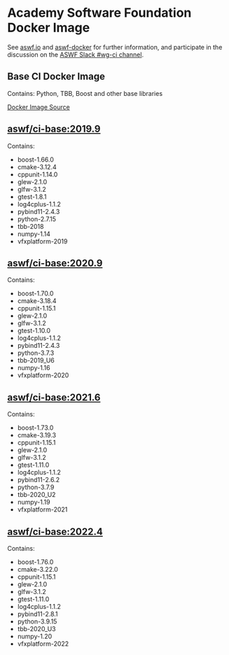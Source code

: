 <!--
Copyright (c) Contributors to the aswf-docker Project. All rights reserved.
SPDX-License-Identifier: Apache-2.0

Warning: this file is automatically generated from a template!
-->

# Academy Software Foundation Docker Image

See [aswf.io](https://aswf.io) and [aswf-docker](https://github.com/AcademySoftwareFoundation/aswf-docker)
for further information, and participate in the discussion on the
[ASWF Slack #wg-ci channel](https://academysoftwarefdn.slack.com/archives/C0169RX7MMK).

## Base CI Docker Image

Contains: Python, TBB, Boost and other base libraries

[Docker Image Source](https://github.com/AcademySoftwareFoundation/aswf-docker/blob/master/ci-base/Dockerfile)

## [aswf/ci-base:2019.9](https://hub.docker.com/r/aswf/ci-base/tags?page=1&name=2019.9)

Contains:
* boost-1.66.0
* cmake-3.12.4
* cppunit-1.14.0
* glew-2.1.0
* glfw-3.1.2
* gtest-1.8.1
* log4cplus-1.1.2
* pybind11-2.4.3
* python-2.7.15
* tbb-2018
* numpy-1.14
* vfxplatform-2019

## [aswf/ci-base:2020.9](https://hub.docker.com/r/aswf/ci-base/tags?page=1&name=2020.9)

Contains:
* boost-1.70.0
* cmake-3.18.4
* cppunit-1.15.1
* glew-2.1.0
* glfw-3.1.2
* gtest-1.10.0
* log4cplus-1.1.2
* pybind11-2.4.3
* python-3.7.3
* tbb-2019_U6
* numpy-1.16
* vfxplatform-2020

## [aswf/ci-base:2021.6](https://hub.docker.com/r/aswf/ci-base/tags?page=1&name=2021.6)

Contains:
* boost-1.73.0
* cmake-3.19.3
* cppunit-1.15.1
* glew-2.1.0
* glfw-3.1.2
* gtest-1.11.0
* log4cplus-1.1.2
* pybind11-2.6.2
* python-3.7.9
* tbb-2020_U2
* numpy-1.19
* vfxplatform-2021

## [aswf/ci-base:2022.4](https://hub.docker.com/r/aswf/ci-base/tags?page=1&name=2022.4)

Contains:
* boost-1.76.0
* cmake-3.22.0
* cppunit-1.15.1
* glew-2.1.0
* glfw-3.1.2
* gtest-1.11.0
* log4cplus-1.1.2
* pybind11-2.8.1
* python-3.9.15
* tbb-2020_U3
* numpy-1.20
* vfxplatform-2022

